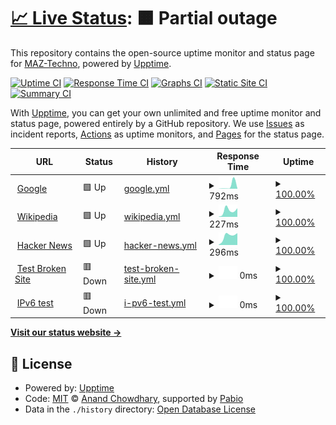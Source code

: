 # [📈 Live Status](https://demo.upptime.js.org): <!--live status--> **🟧 Partial outage**

This repository contains the open-source uptime monitor and status page for [MAZ-Techno](https://demo.upptime.js.org), powered by [Upptime](https://github.com/upptime/upptime).

[![Uptime CI](https://github.com/MAZ-Techno/status-monitoring-maztech-work/workflows/Uptime%20CI/badge.svg)](https://github.com/MAZ-Techno/status-monitoring-maztech-work/actions?query=workflow%3A%22Uptime+CI%22)
[![Response Time CI](https://github.com/MAZ-Techno/status-monitoring-maztech-work/workflows/Response%20Time%20CI/badge.svg)](https://github.com/MAZ-Techno/status-monitoring-maztech-work/actions?query=workflow%3A%22Response+Time+CI%22)
[![Graphs CI](https://github.com/MAZ-Techno/status-monitoring-maztech-work/workflows/Graphs%20CI/badge.svg)](https://github.com/MAZ-Techno/status-monitoring-maztech-work/actions?query=workflow%3A%22Graphs+CI%22)
[![Static Site CI](https://github.com/MAZ-Techno/status-monitoring-maztech-work/workflows/Static%20Site%20CI/badge.svg)](https://github.com/MAZ-Techno/status-monitoring-maztech-work/actions?query=workflow%3A%22Static+Site+CI%22)
[![Summary CI](https://github.com/MAZ-Techno/status-monitoring-maztech-work/workflows/Summary%20CI/badge.svg)](https://github.com/MAZ-Techno/status-monitoring-maztech-work/actions?query=workflow%3A%22Summary+CI%22)

With [Upptime](https://upptime.js.org), you can get your own unlimited and free uptime monitor and status page, powered entirely by a GitHub repository. We use [Issues](https://github.com/MAZ-Techno/status-monitoring-maztech-work/issues) as incident reports, [Actions](https://github.com/MAZ-Techno/status-monitoring-maztech-work/actions) as uptime monitors, and [Pages](https://demo.upptime.js.org) for the status page.

<!--start: status pages-->
<!-- This summary is generated by Upptime (https://github.com/upptime/upptime) -->
<!-- Do not edit this manually, your changes will be overwritten -->
<!-- prettier-ignore -->
| URL | Status | History | Response Time | Uptime |
| --- | ------ | ------- | ------------- | ------ |
| <img alt="" src="https://icons.duckduckgo.com/ip3/www.google.com.ico" height="13"> [Google](https://www.google.com) | 🟩 Up | [google.yml](https://github.com/MAZ-Techno/status-monitoring-maztech-work/commits/HEAD/history/google.yml) | <details><summary><img alt="Response time graph" src="./graphs/google/response-time-week.png" height="20"> 792ms</summary><br><a href="https://MAZ-Techno.github.io/status-monitoring-maztech-work/history/google"><img alt="Response time 792" src="https://img.shields.io/endpoint?url=https%3A%2F%2Fraw.githubusercontent.com%2FMAZ-Techno%2Fstatus-monitoring-maztech-work%2FHEAD%2Fapi%2Fgoogle%2Fresponse-time.json"></a><br><a href="https://MAZ-Techno.github.io/status-monitoring-maztech-work/history/google"><img alt="24-hour response time 792" src="https://img.shields.io/endpoint?url=https%3A%2F%2Fraw.githubusercontent.com%2FMAZ-Techno%2Fstatus-monitoring-maztech-work%2FHEAD%2Fapi%2Fgoogle%2Fresponse-time-day.json"></a><br><a href="https://MAZ-Techno.github.io/status-monitoring-maztech-work/history/google"><img alt="7-day response time 792" src="https://img.shields.io/endpoint?url=https%3A%2F%2Fraw.githubusercontent.com%2FMAZ-Techno%2Fstatus-monitoring-maztech-work%2FHEAD%2Fapi%2Fgoogle%2Fresponse-time-week.json"></a><br><a href="https://MAZ-Techno.github.io/status-monitoring-maztech-work/history/google"><img alt="30-day response time 792" src="https://img.shields.io/endpoint?url=https%3A%2F%2Fraw.githubusercontent.com%2FMAZ-Techno%2Fstatus-monitoring-maztech-work%2FHEAD%2Fapi%2Fgoogle%2Fresponse-time-month.json"></a><br><a href="https://MAZ-Techno.github.io/status-monitoring-maztech-work/history/google"><img alt="1-year response time 792" src="https://img.shields.io/endpoint?url=https%3A%2F%2Fraw.githubusercontent.com%2FMAZ-Techno%2Fstatus-monitoring-maztech-work%2FHEAD%2Fapi%2Fgoogle%2Fresponse-time-year.json"></a></details> | <details><summary><a href="https://MAZ-Techno.github.io/status-monitoring-maztech-work/history/google">100.00%</a></summary><a href="https://MAZ-Techno.github.io/status-monitoring-maztech-work/history/google"><img alt="All-time uptime 100.00%" src="https://img.shields.io/endpoint?url=https%3A%2F%2Fraw.githubusercontent.com%2FMAZ-Techno%2Fstatus-monitoring-maztech-work%2FHEAD%2Fapi%2Fgoogle%2Fuptime.json"></a><br><a href="https://MAZ-Techno.github.io/status-monitoring-maztech-work/history/google"><img alt="24-hour uptime 100.00%" src="https://img.shields.io/endpoint?url=https%3A%2F%2Fraw.githubusercontent.com%2FMAZ-Techno%2Fstatus-monitoring-maztech-work%2FHEAD%2Fapi%2Fgoogle%2Fuptime-day.json"></a><br><a href="https://MAZ-Techno.github.io/status-monitoring-maztech-work/history/google"><img alt="7-day uptime 100.00%" src="https://img.shields.io/endpoint?url=https%3A%2F%2Fraw.githubusercontent.com%2FMAZ-Techno%2Fstatus-monitoring-maztech-work%2FHEAD%2Fapi%2Fgoogle%2Fuptime-week.json"></a><br><a href="https://MAZ-Techno.github.io/status-monitoring-maztech-work/history/google"><img alt="30-day uptime 100.00%" src="https://img.shields.io/endpoint?url=https%3A%2F%2Fraw.githubusercontent.com%2FMAZ-Techno%2Fstatus-monitoring-maztech-work%2FHEAD%2Fapi%2Fgoogle%2Fuptime-month.json"></a><br><a href="https://MAZ-Techno.github.io/status-monitoring-maztech-work/history/google"><img alt="1-year uptime 100.00%" src="https://img.shields.io/endpoint?url=https%3A%2F%2Fraw.githubusercontent.com%2FMAZ-Techno%2Fstatus-monitoring-maztech-work%2FHEAD%2Fapi%2Fgoogle%2Fuptime-year.json"></a></details>
| <img alt="" src="https://icons.duckduckgo.com/ip3/en.wikipedia.org.ico" height="13"> [Wikipedia](https://en.wikipedia.org) | 🟩 Up | [wikipedia.yml](https://github.com/MAZ-Techno/status-monitoring-maztech-work/commits/HEAD/history/wikipedia.yml) | <details><summary><img alt="Response time graph" src="./graphs/wikipedia/response-time-week.png" height="20"> 227ms</summary><br><a href="https://MAZ-Techno.github.io/status-monitoring-maztech-work/history/wikipedia"><img alt="Response time 227" src="https://img.shields.io/endpoint?url=https%3A%2F%2Fraw.githubusercontent.com%2FMAZ-Techno%2Fstatus-monitoring-maztech-work%2FHEAD%2Fapi%2Fwikipedia%2Fresponse-time.json"></a><br><a href="https://MAZ-Techno.github.io/status-monitoring-maztech-work/history/wikipedia"><img alt="24-hour response time 227" src="https://img.shields.io/endpoint?url=https%3A%2F%2Fraw.githubusercontent.com%2FMAZ-Techno%2Fstatus-monitoring-maztech-work%2FHEAD%2Fapi%2Fwikipedia%2Fresponse-time-day.json"></a><br><a href="https://MAZ-Techno.github.io/status-monitoring-maztech-work/history/wikipedia"><img alt="7-day response time 227" src="https://img.shields.io/endpoint?url=https%3A%2F%2Fraw.githubusercontent.com%2FMAZ-Techno%2Fstatus-monitoring-maztech-work%2FHEAD%2Fapi%2Fwikipedia%2Fresponse-time-week.json"></a><br><a href="https://MAZ-Techno.github.io/status-monitoring-maztech-work/history/wikipedia"><img alt="30-day response time 227" src="https://img.shields.io/endpoint?url=https%3A%2F%2Fraw.githubusercontent.com%2FMAZ-Techno%2Fstatus-monitoring-maztech-work%2FHEAD%2Fapi%2Fwikipedia%2Fresponse-time-month.json"></a><br><a href="https://MAZ-Techno.github.io/status-monitoring-maztech-work/history/wikipedia"><img alt="1-year response time 227" src="https://img.shields.io/endpoint?url=https%3A%2F%2Fraw.githubusercontent.com%2FMAZ-Techno%2Fstatus-monitoring-maztech-work%2FHEAD%2Fapi%2Fwikipedia%2Fresponse-time-year.json"></a></details> | <details><summary><a href="https://MAZ-Techno.github.io/status-monitoring-maztech-work/history/wikipedia">100.00%</a></summary><a href="https://MAZ-Techno.github.io/status-monitoring-maztech-work/history/wikipedia"><img alt="All-time uptime 100.00%" src="https://img.shields.io/endpoint?url=https%3A%2F%2Fraw.githubusercontent.com%2FMAZ-Techno%2Fstatus-monitoring-maztech-work%2FHEAD%2Fapi%2Fwikipedia%2Fuptime.json"></a><br><a href="https://MAZ-Techno.github.io/status-monitoring-maztech-work/history/wikipedia"><img alt="24-hour uptime 100.00%" src="https://img.shields.io/endpoint?url=https%3A%2F%2Fraw.githubusercontent.com%2FMAZ-Techno%2Fstatus-monitoring-maztech-work%2FHEAD%2Fapi%2Fwikipedia%2Fuptime-day.json"></a><br><a href="https://MAZ-Techno.github.io/status-monitoring-maztech-work/history/wikipedia"><img alt="7-day uptime 100.00%" src="https://img.shields.io/endpoint?url=https%3A%2F%2Fraw.githubusercontent.com%2FMAZ-Techno%2Fstatus-monitoring-maztech-work%2FHEAD%2Fapi%2Fwikipedia%2Fuptime-week.json"></a><br><a href="https://MAZ-Techno.github.io/status-monitoring-maztech-work/history/wikipedia"><img alt="30-day uptime 100.00%" src="https://img.shields.io/endpoint?url=https%3A%2F%2Fraw.githubusercontent.com%2FMAZ-Techno%2Fstatus-monitoring-maztech-work%2FHEAD%2Fapi%2Fwikipedia%2Fuptime-month.json"></a><br><a href="https://MAZ-Techno.github.io/status-monitoring-maztech-work/history/wikipedia"><img alt="1-year uptime 100.00%" src="https://img.shields.io/endpoint?url=https%3A%2F%2Fraw.githubusercontent.com%2FMAZ-Techno%2Fstatus-monitoring-maztech-work%2FHEAD%2Fapi%2Fwikipedia%2Fuptime-year.json"></a></details>
| <img alt="" src="https://icons.duckduckgo.com/ip3/news.ycombinator.com.ico" height="13"> [Hacker News](https://news.ycombinator.com) | 🟩 Up | [hacker-news.yml](https://github.com/MAZ-Techno/status-monitoring-maztech-work/commits/HEAD/history/hacker-news.yml) | <details><summary><img alt="Response time graph" src="./graphs/hacker-news/response-time-week.png" height="20"> 296ms</summary><br><a href="https://MAZ-Techno.github.io/status-monitoring-maztech-work/history/hacker-news"><img alt="Response time 296" src="https://img.shields.io/endpoint?url=https%3A%2F%2Fraw.githubusercontent.com%2FMAZ-Techno%2Fstatus-monitoring-maztech-work%2FHEAD%2Fapi%2Fhacker-news%2Fresponse-time.json"></a><br><a href="https://MAZ-Techno.github.io/status-monitoring-maztech-work/history/hacker-news"><img alt="24-hour response time 296" src="https://img.shields.io/endpoint?url=https%3A%2F%2Fraw.githubusercontent.com%2FMAZ-Techno%2Fstatus-monitoring-maztech-work%2FHEAD%2Fapi%2Fhacker-news%2Fresponse-time-day.json"></a><br><a href="https://MAZ-Techno.github.io/status-monitoring-maztech-work/history/hacker-news"><img alt="7-day response time 296" src="https://img.shields.io/endpoint?url=https%3A%2F%2Fraw.githubusercontent.com%2FMAZ-Techno%2Fstatus-monitoring-maztech-work%2FHEAD%2Fapi%2Fhacker-news%2Fresponse-time-week.json"></a><br><a href="https://MAZ-Techno.github.io/status-monitoring-maztech-work/history/hacker-news"><img alt="30-day response time 296" src="https://img.shields.io/endpoint?url=https%3A%2F%2Fraw.githubusercontent.com%2FMAZ-Techno%2Fstatus-monitoring-maztech-work%2FHEAD%2Fapi%2Fhacker-news%2Fresponse-time-month.json"></a><br><a href="https://MAZ-Techno.github.io/status-monitoring-maztech-work/history/hacker-news"><img alt="1-year response time 296" src="https://img.shields.io/endpoint?url=https%3A%2F%2Fraw.githubusercontent.com%2FMAZ-Techno%2Fstatus-monitoring-maztech-work%2FHEAD%2Fapi%2Fhacker-news%2Fresponse-time-year.json"></a></details> | <details><summary><a href="https://MAZ-Techno.github.io/status-monitoring-maztech-work/history/hacker-news">100.00%</a></summary><a href="https://MAZ-Techno.github.io/status-monitoring-maztech-work/history/hacker-news"><img alt="All-time uptime 100.00%" src="https://img.shields.io/endpoint?url=https%3A%2F%2Fraw.githubusercontent.com%2FMAZ-Techno%2Fstatus-monitoring-maztech-work%2FHEAD%2Fapi%2Fhacker-news%2Fuptime.json"></a><br><a href="https://MAZ-Techno.github.io/status-monitoring-maztech-work/history/hacker-news"><img alt="24-hour uptime 100.00%" src="https://img.shields.io/endpoint?url=https%3A%2F%2Fraw.githubusercontent.com%2FMAZ-Techno%2Fstatus-monitoring-maztech-work%2FHEAD%2Fapi%2Fhacker-news%2Fuptime-day.json"></a><br><a href="https://MAZ-Techno.github.io/status-monitoring-maztech-work/history/hacker-news"><img alt="7-day uptime 100.00%" src="https://img.shields.io/endpoint?url=https%3A%2F%2Fraw.githubusercontent.com%2FMAZ-Techno%2Fstatus-monitoring-maztech-work%2FHEAD%2Fapi%2Fhacker-news%2Fuptime-week.json"></a><br><a href="https://MAZ-Techno.github.io/status-monitoring-maztech-work/history/hacker-news"><img alt="30-day uptime 100.00%" src="https://img.shields.io/endpoint?url=https%3A%2F%2Fraw.githubusercontent.com%2FMAZ-Techno%2Fstatus-monitoring-maztech-work%2FHEAD%2Fapi%2Fhacker-news%2Fuptime-month.json"></a><br><a href="https://MAZ-Techno.github.io/status-monitoring-maztech-work/history/hacker-news"><img alt="1-year uptime 100.00%" src="https://img.shields.io/endpoint?url=https%3A%2F%2Fraw.githubusercontent.com%2FMAZ-Techno%2Fstatus-monitoring-maztech-work%2FHEAD%2Fapi%2Fhacker-news%2Fuptime-year.json"></a></details>
| <img alt="" src="https://icons.duckduckgo.com/ip3/thissitedoesnotexist.koj.co.ico" height="13"> [Test Broken Site](https://thissitedoesnotexist.koj.co) | 🟥 Down | [test-broken-site.yml](https://github.com/MAZ-Techno/status-monitoring-maztech-work/commits/HEAD/history/test-broken-site.yml) | <details><summary><img alt="Response time graph" src="./graphs/test-broken-site/response-time-week.png" height="20"> 0ms</summary><br><a href="https://MAZ-Techno.github.io/status-monitoring-maztech-work/history/test-broken-site"><img alt="Response time 0" src="https://img.shields.io/endpoint?url=https%3A%2F%2Fraw.githubusercontent.com%2FMAZ-Techno%2Fstatus-monitoring-maztech-work%2FHEAD%2Fapi%2Ftest-broken-site%2Fresponse-time.json"></a><br><a href="https://MAZ-Techno.github.io/status-monitoring-maztech-work/history/test-broken-site"><img alt="24-hour response time 0" src="https://img.shields.io/endpoint?url=https%3A%2F%2Fraw.githubusercontent.com%2FMAZ-Techno%2Fstatus-monitoring-maztech-work%2FHEAD%2Fapi%2Ftest-broken-site%2Fresponse-time-day.json"></a><br><a href="https://MAZ-Techno.github.io/status-monitoring-maztech-work/history/test-broken-site"><img alt="7-day response time 0" src="https://img.shields.io/endpoint?url=https%3A%2F%2Fraw.githubusercontent.com%2FMAZ-Techno%2Fstatus-monitoring-maztech-work%2FHEAD%2Fapi%2Ftest-broken-site%2Fresponse-time-week.json"></a><br><a href="https://MAZ-Techno.github.io/status-monitoring-maztech-work/history/test-broken-site"><img alt="30-day response time 0" src="https://img.shields.io/endpoint?url=https%3A%2F%2Fraw.githubusercontent.com%2FMAZ-Techno%2Fstatus-monitoring-maztech-work%2FHEAD%2Fapi%2Ftest-broken-site%2Fresponse-time-month.json"></a><br><a href="https://MAZ-Techno.github.io/status-monitoring-maztech-work/history/test-broken-site"><img alt="1-year response time 0" src="https://img.shields.io/endpoint?url=https%3A%2F%2Fraw.githubusercontent.com%2FMAZ-Techno%2Fstatus-monitoring-maztech-work%2FHEAD%2Fapi%2Ftest-broken-site%2Fresponse-time-year.json"></a></details> | <details><summary><a href="https://MAZ-Techno.github.io/status-monitoring-maztech-work/history/test-broken-site">100.00%</a></summary><a href="https://MAZ-Techno.github.io/status-monitoring-maztech-work/history/test-broken-site"><img alt="All-time uptime 100.00%" src="https://img.shields.io/endpoint?url=https%3A%2F%2Fraw.githubusercontent.com%2FMAZ-Techno%2Fstatus-monitoring-maztech-work%2FHEAD%2Fapi%2Ftest-broken-site%2Fuptime.json"></a><br><a href="https://MAZ-Techno.github.io/status-monitoring-maztech-work/history/test-broken-site"><img alt="24-hour uptime 100.00%" src="https://img.shields.io/endpoint?url=https%3A%2F%2Fraw.githubusercontent.com%2FMAZ-Techno%2Fstatus-monitoring-maztech-work%2FHEAD%2Fapi%2Ftest-broken-site%2Fuptime-day.json"></a><br><a href="https://MAZ-Techno.github.io/status-monitoring-maztech-work/history/test-broken-site"><img alt="7-day uptime 100.00%" src="https://img.shields.io/endpoint?url=https%3A%2F%2Fraw.githubusercontent.com%2FMAZ-Techno%2Fstatus-monitoring-maztech-work%2FHEAD%2Fapi%2Ftest-broken-site%2Fuptime-week.json"></a><br><a href="https://MAZ-Techno.github.io/status-monitoring-maztech-work/history/test-broken-site"><img alt="30-day uptime 100.00%" src="https://img.shields.io/endpoint?url=https%3A%2F%2Fraw.githubusercontent.com%2FMAZ-Techno%2Fstatus-monitoring-maztech-work%2FHEAD%2Fapi%2Ftest-broken-site%2Fuptime-month.json"></a><br><a href="https://MAZ-Techno.github.io/status-monitoring-maztech-work/history/test-broken-site"><img alt="1-year uptime 100.00%" src="https://img.shields.io/endpoint?url=https%3A%2F%2Fraw.githubusercontent.com%2FMAZ-Techno%2Fstatus-monitoring-maztech-work%2FHEAD%2Fapi%2Ftest-broken-site%2Fuptime-year.json"></a></details>
| <img alt="" src="https://icons.duckduckgo.com/ip3/null.ico" height="13"> [IPv6 test](forwardemail.net) | 🟥 Down | [i-pv6-test.yml](https://github.com/MAZ-Techno/status-monitoring-maztech-work/commits/HEAD/history/i-pv6-test.yml) | <details><summary><img alt="Response time graph" src="./graphs/i-pv6-test/response-time-week.png" height="20"> 0ms</summary><br><a href="https://MAZ-Techno.github.io/status-monitoring-maztech-work/history/i-pv6-test"><img alt="Response time 0" src="https://img.shields.io/endpoint?url=https%3A%2F%2Fraw.githubusercontent.com%2FMAZ-Techno%2Fstatus-monitoring-maztech-work%2FHEAD%2Fapi%2Fi-pv6-test%2Fresponse-time.json"></a><br><a href="https://MAZ-Techno.github.io/status-monitoring-maztech-work/history/i-pv6-test"><img alt="24-hour response time 0" src="https://img.shields.io/endpoint?url=https%3A%2F%2Fraw.githubusercontent.com%2FMAZ-Techno%2Fstatus-monitoring-maztech-work%2FHEAD%2Fapi%2Fi-pv6-test%2Fresponse-time-day.json"></a><br><a href="https://MAZ-Techno.github.io/status-monitoring-maztech-work/history/i-pv6-test"><img alt="7-day response time 0" src="https://img.shields.io/endpoint?url=https%3A%2F%2Fraw.githubusercontent.com%2FMAZ-Techno%2Fstatus-monitoring-maztech-work%2FHEAD%2Fapi%2Fi-pv6-test%2Fresponse-time-week.json"></a><br><a href="https://MAZ-Techno.github.io/status-monitoring-maztech-work/history/i-pv6-test"><img alt="30-day response time 0" src="https://img.shields.io/endpoint?url=https%3A%2F%2Fraw.githubusercontent.com%2FMAZ-Techno%2Fstatus-monitoring-maztech-work%2FHEAD%2Fapi%2Fi-pv6-test%2Fresponse-time-month.json"></a><br><a href="https://MAZ-Techno.github.io/status-monitoring-maztech-work/history/i-pv6-test"><img alt="1-year response time 0" src="https://img.shields.io/endpoint?url=https%3A%2F%2Fraw.githubusercontent.com%2FMAZ-Techno%2Fstatus-monitoring-maztech-work%2FHEAD%2Fapi%2Fi-pv6-test%2Fresponse-time-year.json"></a></details> | <details><summary><a href="https://MAZ-Techno.github.io/status-monitoring-maztech-work/history/i-pv6-test">100.00%</a></summary><a href="https://MAZ-Techno.github.io/status-monitoring-maztech-work/history/i-pv6-test"><img alt="All-time uptime 100.00%" src="https://img.shields.io/endpoint?url=https%3A%2F%2Fraw.githubusercontent.com%2FMAZ-Techno%2Fstatus-monitoring-maztech-work%2FHEAD%2Fapi%2Fi-pv6-test%2Fuptime.json"></a><br><a href="https://MAZ-Techno.github.io/status-monitoring-maztech-work/history/i-pv6-test"><img alt="24-hour uptime 100.00%" src="https://img.shields.io/endpoint?url=https%3A%2F%2Fraw.githubusercontent.com%2FMAZ-Techno%2Fstatus-monitoring-maztech-work%2FHEAD%2Fapi%2Fi-pv6-test%2Fuptime-day.json"></a><br><a href="https://MAZ-Techno.github.io/status-monitoring-maztech-work/history/i-pv6-test"><img alt="7-day uptime 100.00%" src="https://img.shields.io/endpoint?url=https%3A%2F%2Fraw.githubusercontent.com%2FMAZ-Techno%2Fstatus-monitoring-maztech-work%2FHEAD%2Fapi%2Fi-pv6-test%2Fuptime-week.json"></a><br><a href="https://MAZ-Techno.github.io/status-monitoring-maztech-work/history/i-pv6-test"><img alt="30-day uptime 100.00%" src="https://img.shields.io/endpoint?url=https%3A%2F%2Fraw.githubusercontent.com%2FMAZ-Techno%2Fstatus-monitoring-maztech-work%2FHEAD%2Fapi%2Fi-pv6-test%2Fuptime-month.json"></a><br><a href="https://MAZ-Techno.github.io/status-monitoring-maztech-work/history/i-pv6-test"><img alt="1-year uptime 100.00%" src="https://img.shields.io/endpoint?url=https%3A%2F%2Fraw.githubusercontent.com%2FMAZ-Techno%2Fstatus-monitoring-maztech-work%2FHEAD%2Fapi%2Fi-pv6-test%2Fuptime-year.json"></a></details>

<!--end: status pages-->

[**Visit our status website →**](https://demo.upptime.js.org)

## 📄 License

- Powered by: [Upptime](https://github.com/upptime/upptime)
- Code: [MIT](./LICENSE) © [Anand Chowdhary](https://anandchowdhary.com), supported by [Pabio](https://pabio.com)
- Data in the `./history` directory: [Open Database License](https://opendatacommons.org/licenses/odbl/1-0/)
